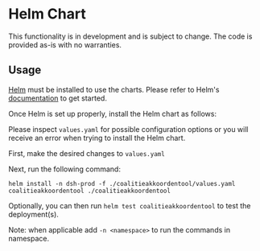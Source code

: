 # Helm Chart

This functionality is in development and is subject to change. The code is provided as-is with no warranties.

## Usage

[Helm](https://helm.sh) must be installed to use the charts.
Please refer to Helm's [documentation](https://helm.sh/docs/) to get started.

Once Helm is set up properly, install the Helm chart as follows:

Please inspect `values.yaml` for possible configuration options or you will
receive an error when trying to install the Helm chart.

First, make the desired changes to `values.yaml`

Next, run the following command:

```console
helm install -n dsh-prod -f ./coalitieakkoordentool/values.yaml coalitieakkoordentool ./coalitieakkoordentool
```

Optionally, you can then run `helm test coalitieakkoordentool` to test the deployment(s).

Note: when applicable add `-n <namespace>` to run the commands in namespace.